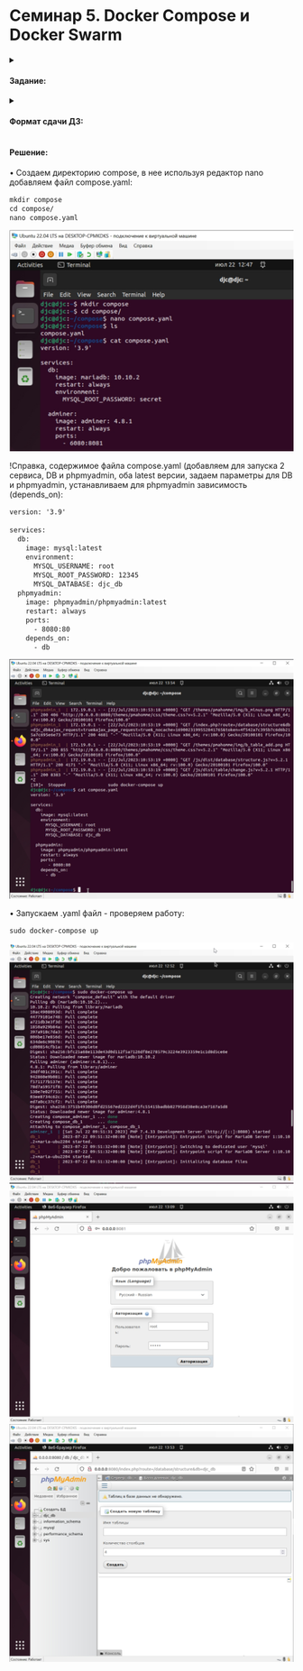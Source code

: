 # Семинар 5. Docker Compose и Docker Swarm

<details><summary><h4>Задание:</h4></summary>
  
Задание:

✔️ Создать сервис, состоящий из 2 различных контейнеров: 1 - веб, 2 - БД (compose)

✕ Необходимо создать 3 сервиса в каждом окружении (dev, prod, lab) (**не обязательно**)

✕ По итогу на каждой ноде должно быть по 2 работающих контейнера (**не обязательно**)

✔️ Выводы зафиксировать
  
</details>

<details><summary><h4>Формат сдачи ДЗ:</h4></summary>
  
✔️ Предоставить доказательства в виде скриншота и текстового документа с введенными командами.

</details>


<h4>Решение:</h4>

• Создаем директорию compose, в нее используя редактор nano добавляем файл compose.yaml:
```
mkdir compose
cd compose/
nano compose.yaml
```
![Изображение](https://github.com/DjonyCooper/Containerization/blob/main/Homework_5/Screenshot/Скриншот%2022-07-2023%20124715.jpg?raw=true  "mkdir compose")

!Справка, содержимое файла compose.yaml (добавляем для запуска 2 сервиса, DB и phpmyadmin, оба latest версии, задаем параметры для DB и phpmyadmin, устанавливаем для phpmyadmin зависимость (depends_on):
```
version: '3.9'

services:
  db:
    image: mysql:latest
    environment:
      MYSQL_USERNAME: root
      MYSQL_ROOT_PASSWORD: 12345
      MYSQL_DATABASE: djc_db
  phpmyadmin:
    image: phpmyadmin/phpmyadmin:latest
    restart: always
    ports:
      - 8080:80
    depends_on:
      - db
```
![Изображение](https://github.com/DjonyCooper/Containerization/blob/main/Homework_5/Screenshot/Скриншот%2022-07-2023%20135401.jpg?raw=true  "compose.yaml")

• Запускаем .yaml файл - проверяем работу: 
```
sudo docker-compose up
```
![Изображение](https://github.com/DjonyCooper/Containerization/blob/main/Homework_5/Screenshot/Скриншот%2022-07-2023%20125209.jpg?raw=true  "sudo docker-compose up")
![Изображение](https://github.com/DjonyCooper/Containerization/blob/main/Homework_5/Screenshot/Скриншот%2022-07-2023%20130902.jpg?raw=true  "phpmyadmin")
![Изображение](https://github.com/DjonyCooper/Containerization/blob/main/Homework_5/Screenshot/Скриншот%2022-07-2023%20135324.jpg?raw=true  "phpmyadmin")
